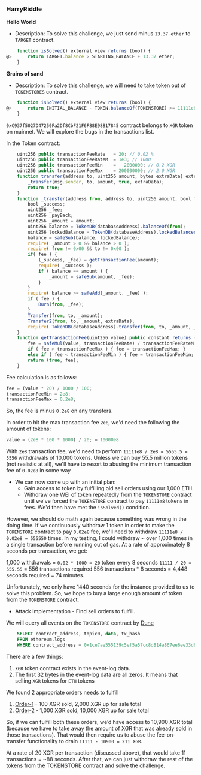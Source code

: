 ### HarryRiddle

**Hello World**

- Description: To solve this challenge, we just send minus `13.37 ether` to `TARGET` contract.

```javascript
    function isSolved() external view returns (bool) {
@>      return TARGET.balance > STARTING_BALANCE + 13.37 ether;
    }
```

**Grains of sand**

- Description: To solve this challenge, we will need to take token out of `TOKENSTORES` contract.

```javascript
    function isSolved() external view returns (bool) {
@>      return INITIAL_BALANCE - TOKEN.balanceOf(TOKENSTORE) >= 11111e8;
    }
```

`0xC937f5027D47250Fa2Df8CbF21F6F88E98817845` contract belongs to `XGR` token on mainnet. We will explore the bugs in the transactions list.

In the Token contract:

```javascript
    uint256 public transactionFeeRate   = 20; // 0.02 %
    uint256 public transactionFeeRateM  = 1e3; // 1000
    uint256 public transactionFeeMin    =   2000000; // 0.2 XGR
    uint256 public transactionFeeMax    = 200000000; // 2.0 XGR
    function transfer(address to, uint256 amount, bytes extraData) external returns (bool success) {
        _transfer(msg.sender, to, amount, true, extraData);
        return true;
    }
    function _transfer(address from, address to, uint256 amount, bool fee, bytes extraData) internal {
        bool _success;
        uint256 _fee;
        uint256 _payBack;
        uint256 _amount = amount;
        uint256 balance = TokenDB(databaseAddress).balanceOf(from);
        uint256 lockedBalance = TokenDB(databaseAddress).lockedBalances(from);
        balance = safeSub(balance, lockedBalance);
        require( _amount > 0 && balance > 0 );
        require( from != 0x00 && to != 0x00 );
        if( fee ) {
            (_success, _fee) = getTransactionFee(amount);
            require( _success );
            if ( balance == amount ) {
                _amount = safeSub(amount, _fee);
            }
        }
        require( balance >= safeAdd(_amount, _fee) );
        if ( fee ) {
            Burn(from, _fee);
        }
        Transfer(from, to, _amount);
        Transfer2(from, to, _amount, extraData);
        require( TokenDB(databaseAddress).transfer(from, to, _amount, _fee) );
    }
    function getTransactionFee(uint256 value) public constant returns (bool success, uint256 fee) {
        fee = safeMul(value, transactionFeeRate) / transactionFeeRateM / 100;
        if ( fee > transactionFeeMax ) { fee = transactionFeeMax; }
        else if ( fee < transactionFeeMin ) { fee = transactionFeeMin; }
        return (true, fee);
    }
```

Fee calculation is as follows:

```javascript
fee = (value * 20) / 1000 / 100;
transactionFeeMin = 2e8;
transactionFeeMax = 0.2e8;
```

So, the fee is minus `0.2e8` on any transfers.

In order to hit the max transaction fee `2e8`, we'd need the following the amount of tokens:

```javascript
value = (2e8 * 100 * 1000) / 20; = 10000e8
```

With `2e8` transaction fee, we'd need to perform `11111e8 / 2e8 = 5555.5 = 5556` withdrawals of 10,000 tokens. Unless we can buy 55.5 million tokens (not realistic at all), we'll have to resort to abusing the minimum transaction fee of `0.02e8` in some way

- We can now come up with an initial plan:
  - Gain access to token by fulfilling old sell orders using our 1,000 ETH.
  - Withdraw one WEI of token repeatedly from the `TOKENSTORE` contract until we've forced the `TOKENSTORE` contract to pay `11111e8` tokens in fees. We'd then have met the `isSolved()` condition.

However, we should do math again because something was wrong in the doing time. If we continuously withdraw 1 token in order to make the `TOKENSTORE` contract to pay `0.02e8` fee, we'll need to withdraw `11111e8 / 0.02e8 = 555550` times. In my testing, I could withdraw ~ over 1,000 times in a single transaction before running out of gas. At a rate of approximately 8 seconds per transaction, we get:

1,000 withdrawals = `0.02 * 1000 = 20` token every 8 seconds
`11111 / 20 = 555.55` = 556 transactions required
556 transactions \* 8 seconds = 4,448 seconds required = 74 minutes.

Unfortunately, we only have 1440 seconds for the instance provided to us to solve this problem. So, we hope to buy a large enough amount of token from the `TOKENSTORE` contract.

- Attack Implementation - Find sell orders to fulfill.

We will query all events on the `TOKENSTORE` contract by [Dune](https://dune.com/)

```sql
    SELECT contract_address, topic0, data, tx_hash
    FROM ethereum.logs
    WHERE contract_address = 0x1ce7ae555139c5ef5a57cc8d814a867ee6ee33d8 AND topic0 = 0x3314c351c2a2a45771640a1442b843167a4da29bd543612311c031bbfb4ffa98 AND bytearray_position(data, 0xc937f5027d47250fa2df8cbf21f6f88e98817845) > 0 AND bytearray_substring(data, 1, 31) = 0x00000000000000000000000000000000000000000000000000000000000000
```

There are a few things:

1. `XGR` token contract exists in the event-log data.
2. The first 32 bytes in the event-log data are all zeros. It means that selling `XGR` tokens for `ETH` tokens

We found 2 appropriate orders needs to fulfill

1. [Order-1](https://etherscan.io/tx/0x1483f5c6158dfb9a899b137ccfa988fb2b1f6927854dcd83e0a29caadd0e38ba) - 100 XGR sold, 2,000 XGR up for sale total
2. [Order-2](https://etherscan.io/tx/0x6d727f761c7744bebf4a8773f5a06cd7af280dcda0b55c0995aea47d5570f1a1) - 1,000 XGR sold, 10,000 XGR up for sale total

So, if we can fulfill both these orders, we’d have access to 10,900 XGR total (because we have to take away the amount of XGR that was already sold in those transactions). That would then require us to abuse the fee-on-transfer functionality to drain `11111 - 10900 = 211 XGR`.

At a rate of 20 XGR per transaction (discussed above), that would take 11 transactions = ~88 seconds.
After that, we can just withdraw the rest of the tokens from the TOKENSTORE contract and solve the challenge.
